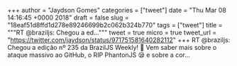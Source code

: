 
+++
author = "Jaydson Gomes"
categories = ["tweet"]
date = "Thu Mar 08 14:16:45 +0000 2018"
draft = false
slug = "18eaf51d8ffd1d278e89246699b2c062b324b770"
tags = ["tweet"]
title = """RT @braziljs: Chegou a ed..."""
tweet = true
micro = true
tweet_url = "https://twitter.com/jaydson/status/971751581640282112"
+++
RT @braziljs: Chegou a edição nº 235 da BrazilJS Weekly! 💪
Vem saber mais sobre o ataque massivo ao GitHub, o RIP PhantonJS 😪 e sobre a cor…
